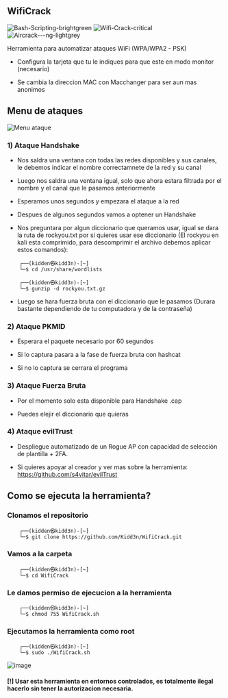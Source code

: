 ## WifiCrack
![Bash-Scripting-brightgreen](https://user-images.githubusercontent.com/89719224/216780401-60655d5f-6804-4a3d-a9f2-3a02a1a3f9c8.svg)
![Wifi-Crack-critical](https://user-images.githubusercontent.com/89719224/216780347-516cd39c-132b-4082-b1e1-174aec9ec5a8.svg)
![Aircrack---ng-lightgrey](https://user-images.githubusercontent.com/89719224/216780435-f0d943b3-9f94-4ae8-aee0-409dd954aea5.svg)


Herramienta para automatizar ataques WiFi (WPA/WPA2 - PSK)

- Configura la tarjeta que tu le indiques para que este en modo monitor (necesario)

- Se cambia la direccion MAC con Macchanger para ser aun mas anonimos 

## Menu de ataques 
![Menu ataque](https://user-images.githubusercontent.com/89719224/219447188-b3701de8-1b3a-4666-b564-114e0f59789d.png)


### 1) Ataque Handshake 

- Nos saldra una ventana con todas las redes disponibles y sus canales, le debemos indicar el nombre correctamnete de la red y su canal

- Luego nos saldra una ventana igual, solo que ahora estara filtrada por el nombre y el canal que le pasamos anteriormente

- Esperamos unos segundos y empezara el ataque a la red

- Despues de algunos segundos vamos a optener un Handshake

- Nos preguntara por algun diccionario que queramos usar, igual se dara la ruta de rockyou.txt por si quieres usar ese diccionario (El rockyou en kali esta comprimido, para descomprimir el archivo debemos aplicar estos comandos): 
```batch
    ┌──(kidden㉿kidd3n)-[~]
    └─$ cd /usr/share/wordlists
```
```batch
    ┌──(kidden㉿kidd3n)-[~]
    └─$ gunzip -d rockyou.txt.gz
```

- Luego se hara fuerza bruta con el diccionario que le pasamos (Durara bastante dependiendo de tu computadora y de la contraseña)

### 2) Ataque PKMID 

- Esperara el paquete necesario por 60 segundos

- Si lo captura pasara a la fase de fuerza bruta con hashcat

- Si no lo captura se cerrara el programa

### 3) Ataque Fuerza Bruta

- Por el momento solo esta disponible para Handshake .cap 

- Puedes elejir el diccionario que quieras 

### 4) Ataque evilTrust

- Despliegue automatizado de un Rogue AP con capacidad de selección de plantilla + 2FA.

- Si quieres apoyar al creador y ver mas sobre la herramienta: https://github.com/s4vitar/evilTrust

## Como se ejecuta la herramienta? 

### Clonamos el repositorio
```batch
    ┌──(kidden㉿kidd3n)-[~]
    └─$ git clone https://github.com/Kidd3n/WifiCrack.git
```
### Vamos a la carpeta
```batch
    ┌──(kidden㉿kidd3n)-[~]
    └─$ cd WifiCrack
```
### Le damos permiso de ejecucion a la herramienta
```batch
    ┌──(kidden㉿kidd3n)-[~]
    └─$ chmod 755 WifiCrack.sh
```
### Ejecutamos la herramienta como root
```batch
    ┌──(kidden㉿kidd3n)-[~]
    └─$ sudo ./WifiCrack.sh
```
![image](https://user-images.githubusercontent.com/89719224/216750782-c4c7908d-f428-4263-8e8f-57b61154af76.png)

#### [!] Usar esta herramienta en entornos controlados, es totalmente ilegal hacerlo sin tener la autorizacion necesaria.
